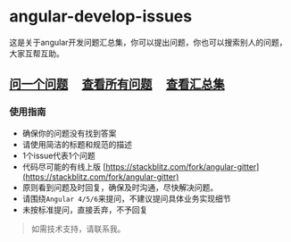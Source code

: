 # angular-develop-issues
这是关于angular开发问题汇总集，你可以提出问题，你也可以搜索别人的问题，大家互帮互助。

## [问一个问题](https://github.com/jiayisheji/angular-develop-issues/issues/new) &nbsp;&nbsp;&nbsp; [查看所有问题](https://github.com/jiayisheji/angular-develop-issues/issues?utf8=%E2%9C%93&q=is%3Aissue+) &nbsp;&nbsp;&nbsp; [查看汇总集](https://github.com/jiayisheji/angular-develop-issues/issues/1)

### 使用指南

- 确保你的问题没有找到答案
- 请使用简洁的标题和规范的描述
- 1个issue代表1个问题
- 代码尽可能的有线上版 [https://stackblitz.com/fork/angular-gitter](https://stackblitz.com/fork/angular-gitter)
- 原则看到问题及时回复，确保及时沟通，尽快解决问题。
- 请围绕`Angular 4/5/6`来提问，不建议提问具体业务实现细节
- 未按标准提问，直接丢弃，不予回复

> 如需技术支持，请联系我。
